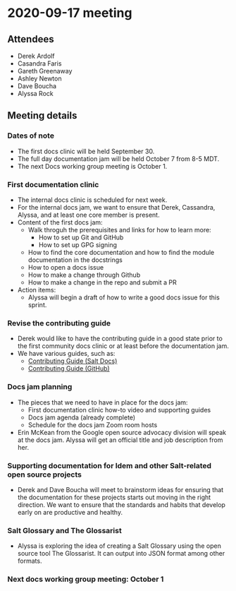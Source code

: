 # 2020-09-17 meeting

## Attendees

* Derek Ardolf
* Casandra Faris
* Gareth Greenaway
* Ashley Newton
* Dave Boucha
* Alyssa Rock

## Meeting details

### Dates of note

- The first docs clinic will be held September 30.
- The full day documentation jam will be held October 7 from 8-5 MDT.
- The next Docs working group meeting is October 1.

### First documentation clinic

- The internal docs clinic is scheduled for next week.
- For the internal docs jam, we want to ensure that Derek, Cassandra, Alyssa,
  and at least one core member is present.
- Content of the first docs jam:
  - Walk throguh the prerequisites and links for how to learn more:
    - How to set up Git and GitHub
    - How to set up GPG signing
  - How to find the core documentation and how to find the module documentation
    in the docstrings
  - How to open a docs issue
  - How to make a change through Github
  - How to make a change in the repo and submit a PR
- Action items:
  - Alyssa will begin a draft of how to write a good docs issue for this sprint.

### Revise the contributing guide

- Derek would like to have the contributing guide in a good state prior to the
  first community docs clinic or at least before the documentation jam.
- We have various guides, such as:
  - [Contributing Guide (Salt Docs)](https://docs.saltstack.com/en/latest/topics/development/contributing.html)
  - [Contributing Guide (GitHub)](https://github.com/saltstack/salt/blob/master/.github/CONTRIBUTING.md)

### Docs jam planning

- The pieces that we need to have in place for the docs jam:
  - First documentation clinic how-to video and supporting guides
  - Docs jam agenda (already complete)
  - Schedule for the docs jam Zoom room hosts
- Erin McKean from the Google open source advocacy division will speak at the
  docs jam. Alyssa will get an official title and job description from her.

### Supporting documentation for Idem and other Salt-related open source projects

- Derek and Dave Boucha will meet to brainstorm ideas for ensuring that the
  documentation for these projects starts out moving in the right direction. We
  want to ensure that the standards and habits that develop early on are
  productive and healthy.

### Salt Glossary and The Glossarist

- Alyssa is exploring the idea of creating a Salt Glossary using the open source
  tool The Glossarist. It can output into JSON format among other formats.

### Next docs working group meeting: October 1
